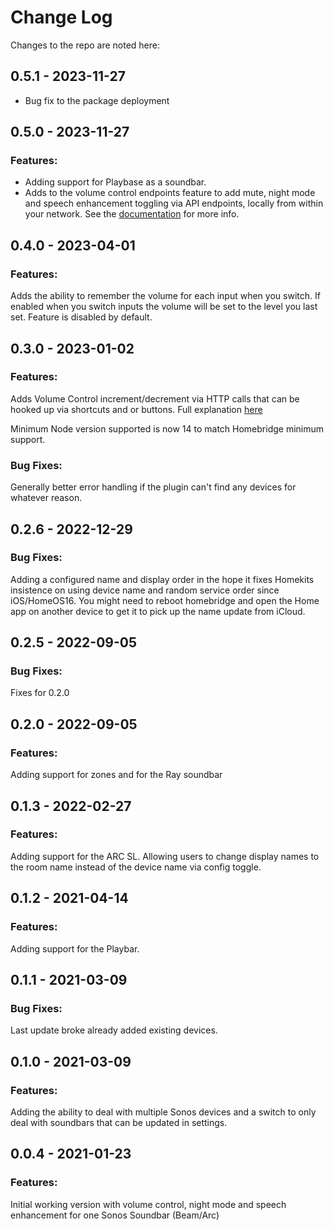 # Change Log

Changes to the repo are noted here:

## 0.5.1 - 2023-11-27

-   Bug fix to the package deployment

## 0.5.0 - 2023-11-27

### Features:

-   Adding support for Playbase as a soundbar.
-   Adds to the volume control endpoints feature to add mute, night mode and speech enhancement toggling via API endpoints, locally from within your network. See the [documentation](https://github.com/brian-su/homebridge-sonos-so-simple#rest-control-endpoints) for more info.

## 0.4.0 - 2023-04-01

### Features:

Adds the ability to remember the volume for each input when you switch. If enabled when you switch inputs the volume will be set to the level you last set. Feature is disabled by default.

## 0.3.0 - 2023-01-02

### Features:

Adds Volume Control increment/decrement via HTTP calls that can be hooked up via shortcuts and or buttons.
Full explanation [here](https://github.com/brian-su/homebridge-sonos-so-simple#volume-control-endpoints)

Minimum Node version supported is now 14 to match Homebridge minimum support.

### Bug Fixes:

Generally better error handling if the plugin can't find any devices for whatever reason.

## 0.2.6 - 2022-12-29

### Bug Fixes:

Adding a configured name and display order in the hope it fixes Homekits insistence on using device name and random service order since iOS/HomeOS16.
You might need to reboot homebridge and open the Home app on another device to get it to pick up the name update from iCloud.

## 0.2.5 - 2022-09-05

### Bug Fixes:

Fixes for 0.2.0

## 0.2.0 - 2022-09-05

### Features:

Adding support for zones and for the Ray soundbar

## 0.1.3 - 2022-02-27

### Features:

Adding support for the ARC SL.
Allowing users to change display names to the room name instead of the device name via config toggle.

## 0.1.2 - 2021-04-14

### Features:

Adding support for the Playbar.

## 0.1.1 - 2021-03-09

### Bug Fixes:

Last update broke already added existing devices.

## 0.1.0 - 2021-03-09

### Features:

Adding the ability to deal with multiple Sonos devices and a switch to only deal with soundbars that can be updated in settings.

## 0.0.4 - 2021-01-23

### Features:

Initial working version with volume control, night mode and speech enhancement for one Sonos Soundbar (Beam/Arc)
